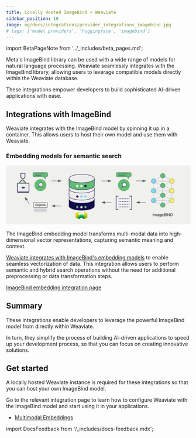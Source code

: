 ```yaml
---
title: Locally Hosted ImageBind + Weaviate
sidebar_position: 10
image: og/docs/integrations/provider_integrations_imagebind.jpg
# tags: ['model providers', 'huggingface', 'imagebind']
---
```


import BetaPageNote from '../_includes/beta_pages.md';

<BetaPageNote />

Meta's ImageBind library can be used with a wide range of models for natural language processing. Weaviate seamlessly integrates with the ImageBind library, allowing users to leverage compatible models directly within the Weaviate database.

These integrations empower developers to build sophisticated AI-driven applications with ease.

## Integrations with ImageBind

Weaviate integrates with the ImageBind model by spinning it up in a container. This allows users to host their own model and use them with Weaviate.

### Embedding models for semantic search

![Embedding integration illustration](../_includes/integration_imagebind_embedding.png)

The ImageBind embedding model transforms multi-modal data into high-dimensional vector representations, capturing semantic meaning and context.

[Weaviate integrates with ImageBind's embedding models](./embeddings-multimodal.md) to enable seamless vectorization of data. This integration allows users to perform semantic and hybrid search operations without the need for additional preprocessing or data transformation steps.

[ImageBind embedding integration page](./embeddings-multimodal.md)

## Summary

These integrations enable developers to leverage the powerful ImageBind model from directly within Weaviate.

In turn, they simplify the process of building AI-driven applications to speed up your development process, so that you can focus on creating innovative solutions.

## Get started

A locally hosted Weaviate instance is required for these integrations so that you can host your own ImageBind model.

Go to the relevant integration page to learn how to configure Weaviate with the ImageBind model and start using it in your applications.

- [Multimodal Embeddings](./embeddings-multimodal.md)

import DocsFeedback from '/_includes/docs-feedback.mdx';

<DocsFeedback/>
